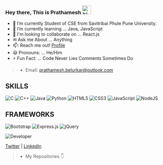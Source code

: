 
### Hey there, This is Prathamesh <img src="https://user-images.githubusercontent.com/1303154/88677602-1635ba80-d120-11ea-84d8-d263ba5fc3c0.gif" width="28px" alt="hi">
  

- 🔭 I’m currently Student of CSE from Savitribai Phule Pune University.
- 🌱 I’m currently learning ... Java, JavaScript
- 🏫 I'm looking to collaborate on ... React.js
- ✉ Ask me About ... Anything
- 📫: Reach me out! [Profile](https://prathameshbelurkar.github.io/Project_)
- 😃 Pronouns: ... He/Him
- ⚡ Fun Fact: ... Code Never Lies Comments Sometimes Do
> - Email: prathamesh.belurkar@outlook.com

## SKILLS
<img alt="C" src="https://img.shields.io/badge/c-%2300599C.svg?style=for-the-badge&logo=c&logoColor=white"/>  <img alt="C++" src="https://img.shields.io/badge/c++-%2300599C.svg?style=for-the-badge&logo=c%2B%2B&logoColor=white"/>  <img alt="Java" src="https://img.shields.io/badge/java-%23ED8B00.svg?style=for-the-badge&logo=java&logoColor=white"/>  <img alt="Python" src="https://img.shields.io/badge/python-%2314354C.svg?style=for-the-badge&logo=python&logoColor=white"/>  <img alt="HTML5" src="https://img.shields.io/badge/html5-%23E34F26.svg?style=for-the-badge&logo=html5&logoColor=white"/>  <img alt="CSS3" src="https://img.shields.io/badge/css3-%231572B6.svg?style=for-the-badge&logo=css3&logoColor=white"/>  <img alt="JavaScript" src="https://img.shields.io/badge/javascript-%23323330.svg?style=for-the-badge&logo=javascript&logoColor=%23F7DF1E"/>  <img alt="NodeJS" src="https://img.shields.io/badge/node.js-%2343853D.svg?style=for-the-badge&logo=node-dot-js&logoColor=white"/>

## FRAMEWORKS
<img alt="Bootstrap" src="https://img.shields.io/badge/bootstrap-%23563D7C.svg?style=for-the-badge&logo=bootstrap&logoColor=white"/>  <img alt="Express.js" src="https://img.shields.io/badge/express.js-%23404d59.svg?style=for-the-badge&logo=express&logoColor=%2361DAFB"/>  <img alt="jQuery" src="https://img.shields.io/badge/jquery-%230769AD.svg?style=for-the-badge&logo=jquery&logoColor=white"/>  



![Developer](https://media.giphy.com/media/VTtANKl0beDFQRLDTh/giphy.gif)

[Twitter](https://twitter.com/the_pbx_) | [LinkedIn](https://in.linkedin.com/in/prathameshbelurkar)
 
> - My Repositories 👇
